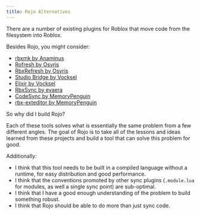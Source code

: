 ```yaml
---
title: Rojo Alternatives
---
```


There are a number of existing plugins for Roblox that move code from the filesystem into Roblox.

Besides Rojo, you might consider:

- [rbxmk by Anaminus](https://github.com/anaminus/rbxmk)
- [Rofresh by Osyris](https://github.com/osyrisrblx/rofresh)
- [RbxRefresh by Osyris](https://github.com/osyrisrblx/RbxRefresh)
- [Studio Bridge by Vocksel](https://github.com/vocksel/studio-bridge)
- [Elixir by Vocksel](https://github.com/vocksel/elixir)
- [RbxSync by evaera](https://github.com/evaera/RbxSync)
- [CodeSync by MemoryPenguin](https://github.com/MemoryPenguin/CodeSync)
- [rbx-exteditor by MemoryPenguin](https://github.com/MemoryPenguin/rbx-exteditor)

So why did I build Rojo?

Each of these tools solves what is essentially the same problem from a few different angles. The goal of Rojo is to take all of the lessons and ideas learned from these projects and build a tool that can solve this problem for good.

Additionally:

- I think that this tool needs to be built in a compiled language without a runtime, for easy distribution and good performance.
- I think that the conventions promoted by other sync plugins (`.module.lua` for modules, as well a single sync point) are sub-optimal.
- I think that I have a good enough understanding of the problem to build something robust.
- I think that Rojo should be able to do more than just sync code.
